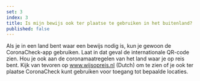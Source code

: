 ```yaml
---
set: 3
index: 3
title: Is mijn bewijs ook ter plaatse te gebruiken in het buitenland?
published: false
---
```

Als je in een land bent waar een bewijs nodig is, kun je gewoon de CoronaCheck-app gebruiken. Laat in dat geval de internationale QR-code zien. Hou je ook aan de coronamaatregelen van het land waar je op reis bent. Kijk van tevoren op <a href="https://www.wijsopreis.nl" rel="noopener noreferrer" target="_blank" hreflang="nl">www.wijsopreis.nl (Dutch)</a> om te zien of je ook ter plaatse CoronaCheck kunt gebruiken voor toegang tot bepaalde  locaties. 
